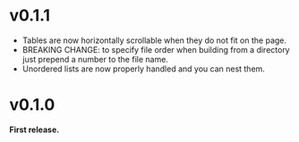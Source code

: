 # v0.1.1
- Tables are now horizontally scrollable when they do not fit on the page.
- BREAKING CHANGE: to specify file order when building from a directory just prepend a number to the file name.
- Unordered lists are now properly handled and you can nest them.

# v0.1.0
**First release.**